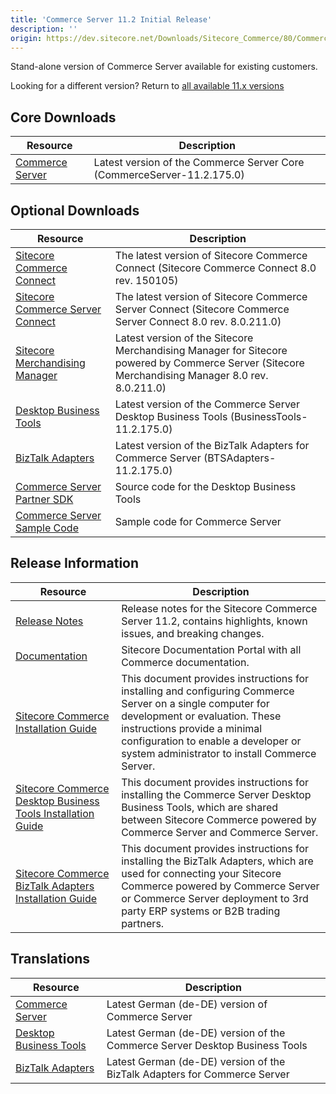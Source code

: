 ```yaml
---
title: 'Commerce Server 11.2 Initial Release'
description: ''
origin: https://dev.sitecore.net/Downloads/Sitecore_Commerce/80/Commerce_Server_112_Initial_Release.aspx
---
```


Stand-alone version of Commerce Server available for existing customers.

Looking for a different version? Return to [all available 11.x versions](/downloads/Sitecore_Commerce)

## Core Downloads

| Resource                                                                                                                                                                | Description                                                            |
| ----------------------------------------------------------------------------------------------------------------------------------------------------------------------- | ---------------------------------------------------------------------- |
| [Commerce Server](https://scdp.blob.core.windows.net/downloads/Sitecore%20Commerce/80/Commerce%20Server%20112%20Initial%20Release/Secure/CommerceServer-11.2.175.0.exe) | Latest version of the Commerce Server Core (CommerceServer-11.2.175.0) |

## Optional Downloads

| Resource                                                                                                                                                                                                                          | Description                                                                                                                                      |
| --------------------------------------------------------------------------------------------------------------------------------------------------------------------------------------------------------------------------------- | ------------------------------------------------------------------------------------------------------------------------------------------------ |
| [Sitecore Commerce Connect](https://scdp.blob.core.windows.net/downloads/Sitecore%20Commerce/80/Commerce%20Server%20112%20Initial%20Release/Secure/Sitecore%20Commerce%20Connect%208.0%20rev.%20150105.zip)                       | The latest version of Sitecore Commerce Connect (Sitecore Commerce Connect 8.0 rev. 150105)                                                      |
| [Sitecore Commerce Server Connect](https://scdp.blob.core.windows.net/downloads/Sitecore%20Commerce/80/Commerce%20Server%20112%20Initial%20Release/Secure/Sitecore%20Commerce%20Server%20Connect%208.0%20rev.%208.0.211.0.update) | The latest version of Sitecore Commerce Server Connect (Sitecore Commerce Server Connect 8.0 rev. 8.0.211.0)                                     |
| [Sitecore Merchandising Manager](https://scdp.blob.core.windows.net/downloads/Sitecore%20Commerce/80/Commerce%20Server%20112%20Initial%20Release/Secure/Sitecore%20Merchandising%20Manager%208.0%20rev.%208.0.211.0.update)       | Latest version of the Sitecore Merchandising Manager for Sitecore powered by Commerce Server (Sitecore Merchandising Manager 8.0 rev. 8.0.211.0) |
| [Desktop Business Tools](https://scdp.blob.core.windows.net/downloads/Sitecore%20Commerce/80/Commerce%20Server%20112%20Initial%20Release/Secure/BusinessTools-11.2.175.0.exe)                                                     | Latest version of the Commerce Server Desktop Business Tools (BusinessTools-11.2.175.0)                                                          |
| [BizTalk Adapters](https://scdp.blob.core.windows.net/downloads/Sitecore%20Commerce/80/Commerce%20Server%20112%20Initial%20Release/Secure/BTSAdapters-11.2.175.0.exe)                                                             | Latest version of the BizTalk Adapters for Commerce Server (BTSAdapters-11.2.175.0)                                                              |
| [Commerce Server Partner SDK](https://marketplace.sitecore.net/Modules/Commerce_Server_Desktop_Business_Tools_SDK?sc_lang=en)                                                                                                     | Source code for the Desktop Business Tools <br />                                                                                                |
| [Commerce Server Sample Code](https://marketplace.sitecore.net/Modules/Commerce_Server_SDK?sc_lang=en)                                                                                                                            | Sample code for Commerce Server                                                                                                                  |

## Release Information

| Resource                                                                                                                                                                              | Description                                                                                                                                                                                                                                                                |
| ------------------------------------------------------------------------------------------------------------------------------------------------------------------------------------- | -------------------------------------------------------------------------------------------------------------------------------------------------------------------------------------------------------------------------------------------------------------------------- |
| [Release Notes](http://commercesdn.sitecore.net/SCpbcs80/Readme/en-us/)                                                                                                               | Release notes for the Sitecore Commerce Server 11.2, contains highlights, known issues, and breaking changes.                                                                                                                                                              |
| [Documentation](https://doc.sitecore.com/)                                                                                                                                            | Sitecore Documentation Portal with all Commerce documentation.                                                                                                                                                                                                             |
| [Sitecore Commerce Installation Guide](http://commercesdn.sitecore.net/SCpbCS80/SitecoreCommerceInstallationGuide/en-us/index_frames.html)                                            | This document provides instructions for installing and configuring Commerce Server on a single computer for development or evaluation. These instructions provide a minimal configuration to enable a developer or system administrator to install Commerce Server. <br /> |
| [Sitecore Commerce Desktop Business Tools Installation Guide](http://commercesdn.sitecore.net/SCpbCS80/SitecoreCommerceDesktopBusinessToolsInstallationGuide/en-us/index_frames.html) | This document provides instructions for installing the Commerce Server Desktop Business Tools, which are shared between Sitecore Commerce powered by Commerce Server and Commerce Server. <br />                                                                           |
| [Sitecore Commerce BizTalk Adapters Installation Guide](http://commercesdn.sitecore.net/SCpbCS80/SitecoreCommerceBizTalkAdaptersInstallationGuide/en-us/index_frames.html)            | This document provides instructions for installing the BizTalk Adapters, which are used for connecting your Sitecore Commerce powered by Commerce Server or Commerce Server deployment to 3rd party ERP systems or B2B trading partners. <br />                            |

## Translations

| Resource                                                                                                                                                                      | Description                                                                        |
| ----------------------------------------------------------------------------------------------------------------------------------------------------------------------------- | ---------------------------------------------------------------------------------- |
| [Commerce Server](https://scdp.blob.core.windows.net/downloads/Sitecore%20Commerce/80/Commerce%20Server%20112%20Initial%20Release/Secure/CommerceServer-11.2.178.0.exe)       | Latest German (de-DE) version of Commerce Server <br />                            |
| [Desktop Business Tools](https://scdp.blob.core.windows.net/downloads/Sitecore%20Commerce/80/Commerce%20Server%20112%20Initial%20Release/Secure/BusinessTools-11.2.178.0.exe) | Latest German (de-DE) version of the Commerce Server Desktop Business Tools <br /> |
| [BizTalk Adapters](https://scdp.blob.core.windows.net/downloads/Sitecore%20Commerce/80/Commerce%20Server%20112%20Initial%20Release/Secure/BTSAdapters-11.2.178.0.exe)         | Latest German (de-DE) version of the BizTalk Adapters for Commerce Server          |
